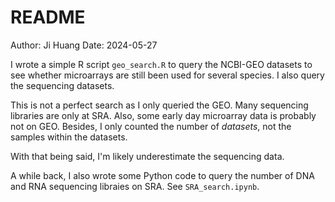 # README

Author: Ji Huang
Date: 2024-05-27

I wrote a simple R script `geo_search.R` to query the NCBI-GEO datasets to see whether microarrays are still been used for several species. I also query the sequencing datasets.

This is not a perfect search as I only queried the GEO. Many sequencing libraries are only at SRA. Also, some early day microarray data is probably not on GEO. Besides, I only counted the number of *datasets*, not the samples within the datasets.

With that being said, I'm likely underestimate the sequencing data. 

A while back, I also wrote some Python code to query the number of DNA and RNA sequencing libraies on SRA. See `SRA_search.ipynb`.